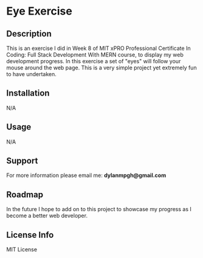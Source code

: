 <h1>Eye Exercise</h1>

<h2>Description</h2>
This is an exercise I did in Week 8 of MIT xPRO Professional Certificate In Coding: Full Stack Development With MERN course, to display my web development progress. In this exercise a set of "eyes" will follow your mouse around the web page. This is a very simple project yet extremely fun to have undertaken. 

<h2>Installation</h2>
N/A

<h2>Usage</h2>
N/A

<h2>Support</h2>
For more information please email me: <b>dylanmpgh@gmail.com</b>

<h2>Roadmap</h2>
In the future I hope to add on to this project to showcase my progress as I become a better web developer.

<h2>License Info</h2>
MIT License
